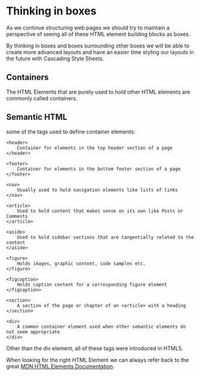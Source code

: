 # Thinking in boxes

As we continue structuring web pages we should try to maintain a perspective of seeing all of these HTML element building blocks as boxes.

By thinking in boxes and boxes surrounding other boxes we will be able to create more advanced layouts and have an easier time styling our layouts in the future with Cascading Style Sheets.

## Containers

The HTML Elements that are purely used to hold other HTML elements are commonly called containers.

## Semantic HTML

some of the tags used to define container elements:

```
<header>
    Container for elements in the top header section of a page
</header>
```

```
<footer>
    Container for elements in the bottom footer section of a page
</footer>
```

```
<nav>
    Usually used to hold navigation elements like lists of links
</nav>
```

```
<article>
    Used to hold content that makes sense on its own like Posts or Comments
</article>
```

```
<aside>
    Used to hold sidebar sections that are tangentially related to the content
</aside>
```

```
<figure>
    Holds images, graphic content, code samples etc.
</figure>
```

```
<figcaption>
    Holds caption content for a corresponding figure element
</figcaption>
```

```
<section>
    A section of the page or chapter of an <article> with a heading
</section>
```

```
<div>
    A common container element used when other semantic elements do not seem appropriate
</div>
```

Other than the div element, all of these tags were introduced in HTML5. 

When looking for the right HTML Element we can always refer back to the great [MDN HTML Elements Documentation](https://developer.mozilla.org/en-US/docs/Web/HTML/Element).

